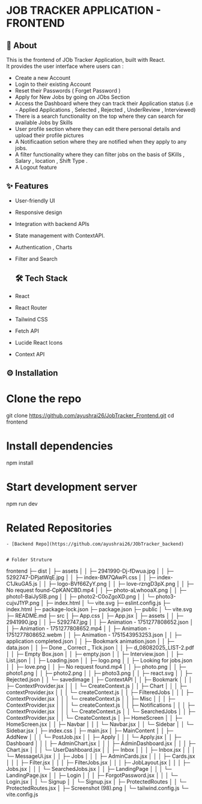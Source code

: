 # JOB TRACKER APPLICATION - FRONTEND

## 🚀 About
This is the frontend of JOb Tracker Application, built with React.  
It provides the user interface where users can :
- Create a new Account
- Login to their existing Account
- Reset their Passwords ( Forget Password )
- Apply for New Jobs by going on JObs Section
- Access the Dashboard where they can track their Application status (i.e - Applied Applications , Selected , Rejected , UnderReview , Interviewed)
- There is a search functionality on the top where they can search for available Jobs by Skills
- User profile section where they can edit there personal details and upload their profile pictures
- A Notificaation setion where they are notified when they apply to any jobs.
- A filter functionality where they can filter jobs on the basis of SKills , Salary , location , Shift Type .
- A Logout feature 



## ✨ Features
- User-friendly UI
- Responsive design
- Integration with backend APIs
- State management with ContextAPI.
- Authentication , Charts
- Filter and Search


  ## 🛠 Tech Stack
- React
- React Router
- Tailwind CSS 
- Fetch API
- Lucide React Icons
- Context API

## ⚙️ Installation

# Clone the repo
git clone https://github.com/ayushrai26/JobTracker_Frontend.git
cd frontend

# Install dependencies
npm install

# Start development server
npm run dev

# Related Repositories
```
- [Backend Repo](https://github.com/ayushrai26/JObTracker_backend)


# Folder Struture 
```
frontend
   ├─ dist
   │  ├─ assets
   │  │  ├─ 2941990-Dj-fDwua.jpg
   │  │  ├─ 5292747-DPjatWqE.jpg
   │  │  ├─ index-BM7QAwPi.css
   │  │  ├─ index-C1JkuGA5.js
   │  │  ├─ logo-BVf66ZyY.png
   │  │  ├─ love-rzngD3pX.png
   │  │  ├─ No request found-CpKANCBD.mp4
   │  │  ├─ photo-aLwhooaX.png
   │  │  ├─ photo1-BaiJySIB.png
   │  │  ├─ photo2-C0oZgoXD.png
   │  │  └─ photo3-cujvJ1YP.png
   │  ├─ index.html
   │  └─ vite.svg
   ├─ eslint.config.js
   ├─ index.html
   ├─ package-lock.json
   ├─ package.json
   ├─ public
   │  └─ vite.svg
   ├─ README.md
   ├─ src
   │  ├─ App.css
   │  ├─ App.jsx
   │  ├─ assets
   │  │  ├─ 2941990.jpg
   │  │  ├─ 5292747.jpg
   │  │  ├─ Animation - 1751277808652.json
   │  │  ├─ Animation - 1751277808652.mp4
   │  │  ├─ Animation - 1751277808652.webm
   │  │  ├─ Animation - 1751543953253.json
   │  │  ├─ application completed.json
   │  │  ├─ Bookmark animation.json
   │  │  ├─ data.json
   │  │  ├─ Done _ Correct _ Tick.json
   │  │  ├─ d_08082025_LIST-2.pdf
   │  │  ├─ Empty Box.json
   │  │  ├─ empty.json
   │  │  ├─ Interview.json
   │  │  ├─ List.json
   │  │  ├─ Loading.json
   │  │  ├─ logo.png
   │  │  ├─ Looking for jobs.json
   │  │  ├─ love.png
   │  │  ├─ No request found.mp4
   │  │  ├─ photo.png
   │  │  ├─ photo1.png
   │  │  ├─ photo2.png
   │  │  ├─ photo3.png
   │  │  ├─ react.svg
   │  │  ├─ Rejected.json
   │  │  └─ savedimage
   │  ├─ ContextAPI
   │  │  ├─ Bookmark
   │  │  │  ├─ ContextProvider.jsx
   │  │  │  └─ CreateContext.js
   │  │  ├─ Chart
   │  │  │  ├─ contextProvider.jsx
   │  │  │  └─ createContext.js
   │  │  ├─ FilteredJobs
   │  │  │  ├─ ContextProvider.jsx
   │  │  │  └─ createContext.js
   │  │  ├─ Misc
   │  │  │  ├─ ContextProvider.jsx
   │  │  │  └─ createContext.js
   │  │  ├─ Notifications
   │  │  │  ├─ ContextProvider.jsx
   │  │  │  └─ CreateContext.js
   │  │  └─ SearchedJobs
   │  │     ├─ ContextProvider.jsx
   │  │     └─ CreateContext.js
   │  ├─ HomeScreen
   │  │  ├─ HomeScreen.jsx
   │  │  ├─ Navbar
   │  │  │  └─ Navbar.jsx
   │  │  └─ Sidebar
   │  │     └─ Sidebar.jsx
   │  ├─ index.css
   │  ├─ main.jsx
   │  ├─ MainContent
   │  │  ├─ AddNew
   │  │  │  └─ PostJob.jsx
   │  │  ├─ Apply
   │  │  │  └─ Apply.jsx
   │  │  ├─ Dashboard
   │  │  │  ├─ AdminChart.jsx
   │  │  │  ├─ AdminDashboard.jsx
   │  │  │  ├─ Chart.jsx
   │  │  │  └─ UserDashboard.jsx
   │  │  ├─ Inbox
   │  │  │  ├─ Inbox.jsx
   │  │  │  └─ MessageUi.jsx
   │  │  ├─ Jobs
   │  │  │  ├─ AdminCards.jsx
   │  │  │  ├─ Cards.jsx
   │  │  │  ├─ Filter.jsx
   │  │  │  ├─ FilterJobs.jsx
   │  │  │  ├─ JobLayout.jsx
   │  │  │  ├─ Jobs.jsx
   │  │  │  └─ SearchedJobs.jsx
   │  │  ├─ LandingPage
   │  │  │  └─ LandingPage.jsx
   │  │  ├─ Login
   │  │  │  ├─ ForgotPassword.jsx
   │  │  │  └─ Login.jsx
   │  │  └─ Signup
   │  │     └─ Signup.jsx
   │  ├─ ProtectedRoutes
   │  │  └─ ProtectedRoutes.jsx
   │  ├─ Screenshot (98).png
   │  └─ tailwind.config.js
   └─ vite.config.js
 
